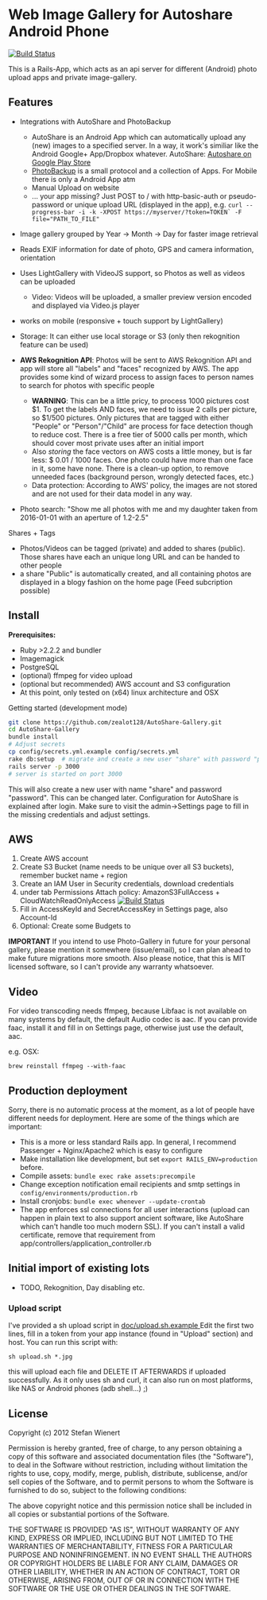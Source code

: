 # Web Image Gallery for Autoshare Android Phone

[![Build Status](https://travis-ci.org/zealot128/Photo-Gallery.svg?branch=master)](https://travis-ci.org/zealot128/Photo-Gallery)

This is a Rails-App, which acts as an api server for different (Android) photo upload apps and private image-gallery.

## Features

* Integrations with AutoShare and PhotoBackup
  * AutoShare is an Android App which can automatically upload any (new) images to a specified server. In a way, it work's similiar like the Android Google+ App/Dropbox whatever.
    AutoShare: [Autoshare on Google Play Store](https://play.google.com/store/apps/details?id=com.dngames.autoshare)
  * [PhotoBackup](http://photobackup.github.io/) is a small protocol and a collection of Apps. For Mobile there is only a Android App atm
  * Manual Upload on website
  * ... your app missing? Just POST to / with http-basic-auth or pseudo-password or unique upload URL (displayed in the app), e.g. ``curl --progress-bar -i -k -XPOST https://myserver/?token=TOKEN` -F file="PATH_TO_FILE"``

* Image gallery grouped by Year -> Month -> Day for faster image retrieval
* Reads EXIF information for date of photo, GPS and camera information, orientation
* Uses LightGallery with VideoJS support, so Photos as well as videos can be uploaded
  * Video: Videos will be uploaded, a smaller preview version encoded and displayed via Video.js player
* works on mobile (responsive + touch support by LightGallery)
* Storage: It can either use local storage or S3 (only then rekognition feature can be used)
* **AWS Rekognition API**: Photos will be sent to AWS Rekognition API and app will store all "labels" and "faces" recognized by AWS. The app provides some kind of wizard process to assign faces to person names to search for photos with specific people
  * **WARNING**: This can be a little pricy, to process 1000 pictures cost $1. To get the labels AND faces, we need to issue 2 calls per picture, so $1/500 pictures. Only pictures that are tagged with either "People" or "Person"/"Child" are process for face detection though to reduce cost. There is a free tier of 5000 calls per month, which should cover most private uses after an initial import
  * Also *storing* the face vectors on AWS costs a little money, but is far less: $ 0.01 / 1000 faces. One photo could have more than one face in it, some have none. There is a clean-up option, to remove unneeded faces (background person, wrongly detected faces, etc.)
  * Data protection: According to AWS' policy, the images are not stored and are not used for their data model in any way.
* Photo search: "Show me all photos with me and my daughter taken from 2016-01-01 with an aperture of 1.2-2.5"

Shares + Tags
* Photos/Videos can be tagged (private) and added to shares (public). Those shares have each an unique long URL and can be handed to other people
* a share "Public" is automatically created, and all containing photos are displayed in a blogy fashion on the home page (Feed subcription possible)


## Install

**Prerequisites:**

* Ruby >2.2.2 and bundler
* Imagemagick
* PostgreSQL
* (optional) ffmpeg for video upload
* (optional but recommended) AWS account and S3 configuration
* At this point, only tested on (x64) linux architecture and OSX


Getting started (development mode)

```bash
git clone https://github.com/zealot128/AutoShare-Gallery.git
cd AutoShare-Gallery
bundle install
# Adjust secrets
cp config/secrets.yml.example config/secrets.yml
rake db:setup  # migrate and create a new user "share" with password "password"
rails server -p 3000
# server is started on port 3000
```

This will also create a new user with name "share" and password "password". This can be changed later.
Configuration for AutoShare is explained after login. Make sure to visit the admin->Settings page to fill in the missing credentials and adjust settings.

## AWS

1. Create AWS account
2. Create S3 Bucket (name needs to be unique over all S3 buckets), remember bucket name + region
3. Create an IAM User in Security credentials, download credentials
4. under tab Permissions Attach policy:  AmazonS3FullAccess  +  CloudWatchReadOnlyAccess
  [![Build Status](https://raw.githubusercontent.com/zealot128/Photo-Gallery/master/doc/aws_permissions.png)](https://travis-ci.org/zealot128/AutoShare-Gallery)
5. Fill in AccessKeyId and SecretAccessKey in Settings page, also Account-Id
6. Optional: Create some Budgets to

**IMPORTANT** If you intend to use Photo-Gallery in future for your personal gallery, please mention it somewhere (issue/email), so I can plan ahead to make future migrations more smooth. Also please notice, that this is MIT licensed software, so I can't provide any warranty whatsoever.

## Video

For video transcoding needs ffmpeg, because Libfaac is not available on many systems by default, the default Audio codec is aac. If you can provide faac, install it and fill in on Settings page, otherwise just use the default, aac.

e.g. OSX:

```
brew reinstall ffmpeg --with-faac
```


## Production deployment

Sorry, there is no automatic process at the moment, as a lot of people have different needs for deployment. Here are some of the things which are important:

* This is a more or less standard Rails app. In general, I recommend Passenger + Nginx/Apache2 which is easy to configure
* Make installation like development, but set ``export RAILS_ENV=production`` before.
* Compile assets: ``bundle exec rake assets:precompile``
* Change exception notification email recipients and smtp settings in ``config/environments/production.rb``
* Install cronjobs: ``bundle exec whenever --update-crontab``
* The app enforces ssl connections for all user interactions (upload can happen in plain text to also support ancient software, like AutoShare which can't handle too much modern SSL). If you can't install a valid certificate, remove that requirement from app/controllers/application_controller.rb

## Initial import of existing lots

* TODO, Rekognition, Day disabling etc.

### Upload script

I've provided a sh upload script in [ doc/upload.sh.example ](https://raw.githubusercontent.com/zealot128/Photo-Gallery/master/doc/upload.sh.example )
Edit the first two lines, fill in a token from your app instance (found in "Upload" section) and host. You can run this script with:

```
sh upload.sh *.jpg
```

this will upload each file and DELETE IT AFTERWARDS if uploaded successfully. As it only uses sh and curl, it can also run on most platforms, like NAS or Android phones (adb shell...) ;)


## License


Copyright (c) 2012 Stefan Wienert

Permission is hereby granted, free of charge, to any person obtaining a copy of this software and associated documentation files (the "Software"), to deal in the Software without restriction, including without limitation the rights to use, copy, modify, merge, publish, distribute, sublicense, and/or sell copies of the Software, and to permit persons to whom the Software is furnished to do so, subject to the following conditions:

The above copyright notice and this permission notice shall be included in all copies or substantial portions of the Software.

THE SOFTWARE IS PROVIDED "AS IS", WITHOUT WARRANTY OF ANY KIND, EXPRESS OR IMPLIED, INCLUDING BUT NOT LIMITED TO THE WARRANTIES OF MERCHANTABILITY, FITNESS FOR A PARTICULAR PURPOSE AND NONINFRINGEMENT. IN NO EVENT SHALL THE AUTHORS OR COPYRIGHT HOLDERS BE LIABLE FOR ANY CLAIM, DAMAGES OR OTHER LIABILITY, WHETHER IN AN ACTION OF CONTRACT, TORT OR OTHERWISE, ARISING FROM, OUT OF OR IN CONNECTION WITH THE SOFTWARE OR THE USE OR OTHER DEALINGS IN THE SOFTWARE.

